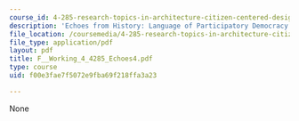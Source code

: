 ```yaml
---
course_id: 4-285-research-topics-in-architecture-citizen-centered-design-of-open-governance-systems-fall-2002
description: 'Echoes from History: Language of Participatory Democracy and Self-Governance.'
file_location: /coursemedia/4-285-research-topics-in-architecture-citizen-centered-design-of-open-governance-systems-fall-2002/f00e3fae7f5072e9fba69f218ffa3a23_F__Working_4_4285_Echoes4.pdf
file_type: application/pdf
layout: pdf
title: F__Working_4_4285_Echoes4.pdf
type: course
uid: f00e3fae7f5072e9fba69f218ffa3a23

---
```

None